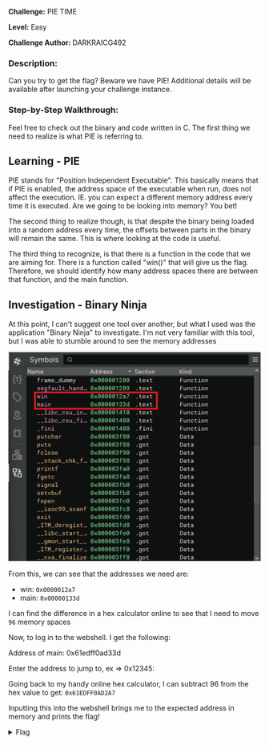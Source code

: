 **Challenge:** PIE TIME

**Level:** Easy

**Challenge Author:** DARKRAICG492

### Description: 
Can you try to get the flag? Beware we have PIE!
Additional details will be available after launching your challenge instance.

### Step-by-Step Walkthrough:
Feel free to check out the binary and code written in C. The first thing we need to realize is what PIE is referring to.

## Learning - PIE
PIE stands for "Position Independent Executable". This basically means that if PIE is enabled, the address space of the executable when run, does not affect the execution. IE. you can expect a different memory address every time it is executed. Are we going to be looking into memory? You bet!

The second thing to realize though, is that despite the binary being loaded into a random address every time, the offsets between parts in the binary will remain the same. This is where looking at the code is useful. 

The third thing to recognize, is that there is a function in the code that we are aiming for. There is a function called "win()" that will give us the flag. Therefore, we should identify how many address spaces there are between that function, and the main function.

## Investigation - Binary Ninja
At this point, I can't suggest one tool over another, but what I used was the application "Binary Ninja" to investigate. I'm not very familiar with this tool, but I was able to stumble around to see the memory addresses

![Binary Ninja Memory Inspection](binaryEvaluation.png)

From this, we can see that the addresses we need are: 
- win: `0x0000012a7`
- main: `0x00000133d`

I can find the difference in a hex calculator online to see that I need to move ```96``` memory spaces

Now, to log in to the webshell. I get the following:

Address of main: 0x61edff0ad33d

Enter the address to jump to, ex => 0x12345:

Going back to my handy online hex calculator, I can subtract 96 from the hex value to get: ```0x61EDFF0AD2A7```

Inputting this into the webshell brings me to the expected address in memory and prints the flag!

<details><summary>Flag</summary>
    <pre>
    picoCTF{b4s1c_p051t10n_1nd3p3nd3nc3_31cc212b}
    </pre>
   </details>